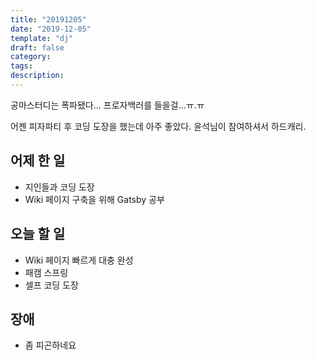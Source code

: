 ```yaml
---
title: "20191205"
date: "2019-12-05"
template: "dj"
draft: false
category: 
tags:
description:
---
```


공마스터디는 폭파됐다... 프로자백러를 들을걸...ㅠ.ㅠ

어젠 피자파티 후 코딩 도장을 했는데 아주 좋았다.
윤석님이 참여하셔서 하드캐리.

## 어제 한 일

* 지인들과 코딩 도장
* Wiki 페이지 구축을 위해 Gatsby 공부

## 오늘 할 일

* Wiki 페이지 빠르게 대충 완성
* 패캠 스프링
* 셀프 코딩 도장

## 장애

* 좀 피곤하네요

